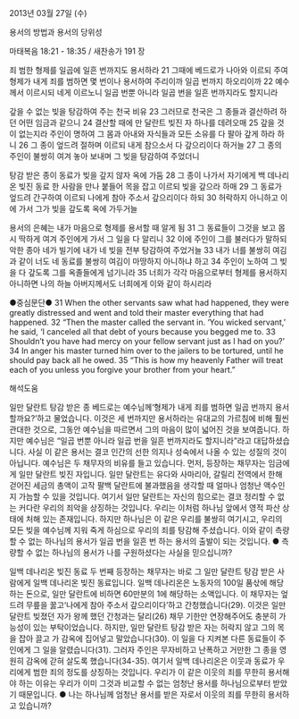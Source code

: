 2013년 03월 27일 (수)

용서의 방법과 용서의 당위성



마태복음 18:21 - 18:35 / 새찬송가 191 장


죄 범한 형제를 일곱에 일흔 번까지도 용서하라
21 그때에 베드로가 나아와 이르되 주여 형제가 내게 죄를 범하면 몇 번이나 용서하여 주리이까 일곱 번까지 하오리이까 22 예수께서 이르시되 네게 이르노니 일곱 번뿐 아니라 일곱 번을 일흔 번까지라도 할지니라 

갚을 수 없는 빚을 탕감하여 주는 천국 비유
23 그러므로 천국은 그 종들과 결산하려 하던 어떤 임금과 같으니 24 결산할 때에 만 달란트 빚진 자 하나를 데려오매 25 갚을 것이 없는지라 주인이 명하여 그 몸과 아내와 자식들과 모든 소유를 다 팔아 갚게 하라 하니 26 그 종이 엎드려 절하며 이르되 내게 참으소서 다 갚으리이다 하거늘 27 그 종의 주인이 불쌍히 여겨 놓아 보내며 그 빚을 탕감하여 주었더니 

탕감 받은 종이 동료가 빚을 갚지 않자 옥에 가둠 
28 그 종이 나가서 자기에게 백 데나리온 빚진 동료 한 사람을 만나 붙들어 목을 잡고 이르되 빚을 갚으라 하매 29 그 동료가 엎드려 간구하여 이르되 나에게 참아 주소서 갚으리이다 하되 30 허락하지 아니하고 이에 가서 그가 빚을 갚도록 옥에 가두거늘

용서의 은혜는 내가 마음으로 형제를 용서할 때 알게 됨
31 그 동료들이 그것을 보고 몹시 딱하게 여겨 주인에게 가서 그 일을 다 알리니 32 이에 주인이 그를 불러다가 말하되 악한 종아 네가 빌기에 내가 네 빚을 전부 탕감하여 주었거늘 33 내가 너를 불쌍히 여김과 같이 너도 네 동료를 불쌍히 여김이 마땅하지 아니하냐 하고 34 주인이 노하여 그 빚을 다 갚도록 그를 옥졸들에게 넘기니라 35 너희가 각각 마음으로부터 형제를 용서하지 아니하면 나의 하늘 아버지께서도 너희에게 이와 같이 하시리라

●중심문단●
31 When the other servants saw what had happened, they were greatly distressed and went and told their master everything that had happened. 32 “Then the master called the servant in. ‘You wicked servant,’ he said, ‘I canceled all that debt of yours because you begged me to. 33 Shouldn’t you have had mercy on your fellow servant just as I had on you?’ 34 In anger his master turned him over to the jailers to be tortured, until he should pay back all he owed. 35 “This is how my heavenly Father will treat each of you unless you forgive your brother from your heart.”

해석도움





일만 달란트 탕감 받은 종 
베드로는 예수님께‘형제가 내게 죄를 범하면 일곱 번까지 용서할까요?’하고 물었습니다. 이것은 세 번까지만 용서하라는 유대교의 가르침에 비해 훨씬 관대한 것으로, 그동안 예수님을 따르면서 그의 마음이 많이 넓어진 것을 보여줍니다. 하지만 예수님은 “일곱 번뿐 아니라 일곱 번을 일흔 번까지라도 할지니라”라고 대답하셨습니다. 사실 이 같은 용서는 결코 인간의 선한 의지나 성숙에서 나올 수 있는 성질의 것이 아닙니다. 예수님은 두 채무자의 비유를 들고 있습니다. 먼저, 등장하는 채무자는 임금에게 일만 달란트 빚진 자입니다. 일만 달란트는 유다와 사마리아, 갈릴리 전역에서 한해 걷어진 세금의 총액이 고작 팔백 달란트에 불과했음을 생각할 때 얼마나 엄청난 액수인지 가늠할 수 있을 것입니다. 여기서 일만 달란트는 자신의 힘으로는 결코 정리할 수 없는 커다란 우리의 죄악을 상징하는 것입니다. 우리는 이처럼 하나님 앞에서 영적 파산 상태에 처해 있는 존재입니다. 하지만 하나님은 이 같은 우리를 불쌍히 여기시고, 우리의 모든 빚을 예수님께 지워 죽게 하심으로 우리의 죄를 탕감해 주셨습니다. 이와 같이 측량할 수 없는 하나님의 용서가 일곱 번을 일흔 번 하는 용서의 출발이 되는 것입니다.
● 측량할 수 없는 하나님의 용서가 나를 구원하셨다는 사실을 믿으십니까?

일백 데나리온 빚진 동료 
두 번째 등장하는 채무자는 바로 그 일만 달란트 탕감 받은 사람에게 일백 데나리온 빚진 동료입니다. 일백 데나리온은 노동자의 100일 품삯에 해당하는 돈으로, 일만 달란트에 비하면 60만분의 1에 해당하는 소액입니다. 이 채무자는 엎드려 무릎을 꿇고‘나에게 참아 주소서 갚으리이다’하고 간청했습니다(29). 이것은 일만 달란트 빚졌던 자가 왕께 했던 간청과는 달리(26) 채무 기한만 연장해주어도 충분히 가능성이 있는 부탁이었습니다. 하지만, 일만 달란트 탕감 받은 자는 허락지 않고 그의 목을 잡아 끌고 가 감옥에 집어넣고 말았습니다(30). 이 일을 다 지켜본 다른 동료들이 주인에게 그 일을 알렸습니다(31). 그러자 주인은 무자비하고 난폭하고 거만한 그 종을 영원히 감옥에 갇혀 살도록 했습니다(34-35). 여기서 일백 데나리온은 이웃과 동료가 우리에게 범한 죄의 정도를 상징하는 것입니다. 우리가 이 같은 이웃의 죄를 무한히 용서해야 하는 이유는 우리가 이미 그것과 비교할 수 없는 엄청난 용서를 하나님으로부터 받았기 때문입니다.
● 나는 하나님께 엄청난 용서를 받은 자로서 이웃의 죄를 무한히 용서하고 있습니까?